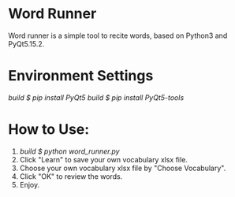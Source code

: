 # Word Runner

Word runner is a simple tool to recite words, based on Python3 and PyQt5.15.2.

# Environment Settings
*build $ pip install PyQt5*
*build $ pip install PyQt5-tools*

# How to Use:
1. *build $ python word_runner.py*
2. Click "Learn" to save your own vocabulary xlsx file.
3. Choose your own vocabulary xlsx file by "Choose Vocabulary".
4. Click "OK" to review the words.
5. Enjoy.
